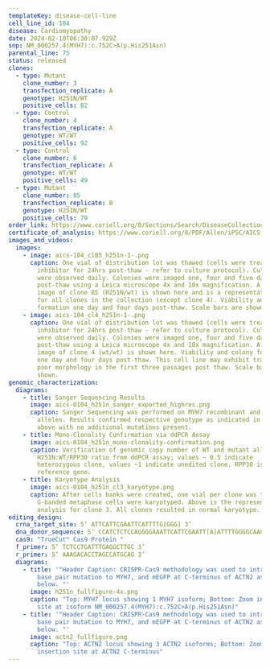 ```yaml
---
templateKey: disease-cell-line
cell_line_id: 104
disease: Cardiomyopathy
date: 2024-02-10T06:30:07.929Z
snp: NM_000257.4(MYH7):c.752C>A(p.His251Asn)
parental_line: 75
status: released
clones:
  - type: Mutant
    clone_number: 3
    transfection_replicate: A
    genotype: H251N/WT
    positive_cells: 82
  - type: Control
    clone_number: 4
    transfection_replicate: A
    genotype: WT/WT
    positive_cells: 92
  - type: Control
    clone_number: 6
    transfection_replicate: A
    genotype: WT/WT
    positive_cells: 49
  - type: Mutant
    clone_number: 85
    transfection_replicate: B
    genotype: H251N/WT
    positive_cells: 79
order_link: https://www.coriell.org/0/Sections/Search/DiseaseCollection_Detail.aspx?Ref=AICS-0104&Product=CiPSC&PgId=166
certificate_of_analysis: https://www.coriell.org/0/PDF/Allen/iPSC/AICS-0104_CofA.pdf
images_and_videos:
  images:
    - image: aics-104_cl85_h251n-1-.png
      caption: One vial of distribution lot was thawed (cells were treated with ROCK
        inhibitor for 24hrs post-thaw - refer to culture protocol). Cultures
        were observed daily. Colonies were imaged one, four and five days
        post-thaw using a Leica microscope 4x and 10x magnification. A six panel
        image of clone 85 (H251N/wt) is shown here and is a representative image
        for all clones in the collection (except clone 4). Viability and colony
        formation one day and four days post-thaw. Scale bars are shown.
    - image: aics-104_cl4_h251n-1-.png
      caption: One vial of distribution lot was thawed (cells were treated with ROCK
        inhibitor for 24hrs post-thaw - refer to culture protocol). Cultures
        were observed daily. Colonies were imaged one, four and five days
        post-thaw using a Leica microscope 4x and 10x magnification. A six panel
        image of clone 4 (wt/wt) is shown here. Viability and colony formation
        one day and four days post-thaw. This cell line may exhibit transient
        poor morphology in the first three passages post thaw. Scale bars are
        shown.
genomic_characterization:
  diagrams:
    - title: Sanger Sequencing Results
      image: aics-0104_h251n_sanger_exported_highres.png
      caption: Sanger Sequencing was performed on MYH7 recombinant and wildtype
        alleles. Results confirmed respective genotype as indicated in table
        above with no additional mutations present. 
    - title: Mono-Clonality Confirmation via ddPCR Assay
      image: aics-0104_h251n_mono-clonality-confirmation.png
      caption: Verification of genomic copy number of WT and mutant alleles.
        H251N:WT/RPP30 ratio from ddPCR assay; values ~ 0.5 indicate
        heterozygous clone, values ~1 indicate unedited clone. RPP30 is known 2n
        reference gene. 
    - title: Karyotype Analysis
      image: aics-0104_h251n_cl3_karyotype.png
      caption: After cells banks were created, one vial per clone was thawed and 30
        G-banded metaphase cells were karyotyped. Above is the representative
        analysis for clone 3. All clones resulted in normal karyotype.
editing_design:
  crna_target_site: 5’ ATTCATTCGAATTCATTTTG[GGG] 3’
  dna_donor_sequence: 5’ CCATCTCTCCAGGGGAAATTCATTCGAATT[A]ATTTTGGGGCAACAGGAAAGTTGGCATC 3’
  cas9: "TrueCut™ Cas9 Protein "
  f_primer: 5’ TCTCCTGATTTGAGGCTTGC 3’
  r_primer: 5’ AAAGACACCTAGCCATGCAG 3’
  diagrams:
    - title: '"Header Caption: CRISPR-Cas9 methodology was used to introduce a single
        base pair mutation to MYH7, and mEGFP at C-terminus of ACTN2 as shown
        below. "'
      image: h251n_fullfigure-4x.png
      caption: "Top: MYH7 locus showing 1 MYH7 isoform; Bottom: Zoom in on mutation
        site at isoform NM_000257.4(MYH7):c.752C>A(p.His251Asn)"
    - title: '"Header Caption: CRISPR-Cas9 methodology was used to introduce a single
        base pair mutation to MYH7, and mEGFP at C-terminus of ACTN2 as shown
        below. "'
      image: actn2_fullfigure.png
      caption: "Top: ACTN2 locus showing 3 ACTN2 isoforms; Bottom: Zoom in on mEGFP
        insertion site at ACTN2 C-terminus"
---
```

